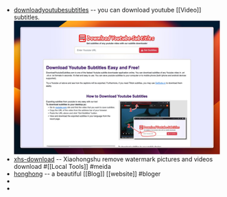 - [downloadyoutubesubtitles](https://www.downloadyoutubesubtitles.com/) -- you can download youtube [[Video]] subtitles.
  ![image.png](../assets/image_1719068378693_0.png)
- [xhs-download](https://www.xhs-download.online/) -- Xiaohongshu remove watermark pictures and videos download #[[Local Tools]] #meida
- [honghong](https://honghong.me/) -- a beautiful [[Blog]] [[website]] #bloger
-
-